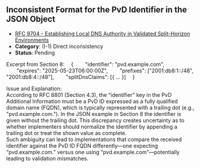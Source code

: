 ## Inconsistent Format for the PvD Identifier in the JSON Object

- [RFC 9704 - Establishing Local DNS Authority in Validated Split-Horizon Environments](https://www.rfc-editor.org/rfc/rfc9704)
- **Category**: (I-1) Direct inconsistency
- **Status**: Pending

Excerpt from Section 8:
 {
  "identifier": "pvd.example.com",
  "expires": "2025-05-23T06:00:00Z",
  "prefixes": ["2001:db8:1::/48", "2001:db8:4::/48"],
  "splitDnsClaims": [{ … }]
 }

Issue and Explanation:  
According to RFC 8801 (Section 4.3), the “identifier” key in the PvD Additional Information must be a PvD ID expressed as a fully qualified domain name (FQDN), which is typically represented with a trailing dot (e.g., "pvd.example.com."). In the JSON example in Section 8 the identifier is given without the trailing dot. This discrepancy creates uncertainty as to whether implementers should normalize the identifier by appending a trailing dot or treat the shown value as complete.  
Such ambiguity can lead to implementations that compare the received identifier against the PvD ID FQDN differently—one expecting “pvd.example.com.” versus one using “pvd.example.com”—potentially leading to validation mismatches.
